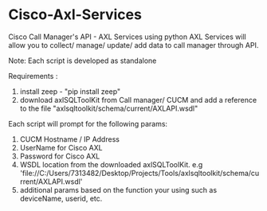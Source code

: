 # Cisco-Axl-Services
 
Cisco Call Manager's API - AXL Services using python
AXL Services will allow you to collect/ manage/ update/ add data to call manager through API.

Note: Each script is developed as standalone 

Requirements :

1. install zeep - "pip install zeep"
2. download axlSQLToolKit from Call manager/ CUCM and add a reference to the file "axlsqltoolkit/schema/current/AXLAPI.wsdl"

Each script will prompt for the following params:

1. CUCM Hostname / IP Address
2. UserName for Cisco AXL
3. Password for Cisco AXL
4. WSDL location from the downloaded axlSQLToolKit. 
e.g 'file://C:/Users/7313482/Desktop/Projects/Tools/axlsqltoolkit/schema/current/AXLAPI.wsdl'
5. additional params based on the function your using such as deviceName, userid, etc.

